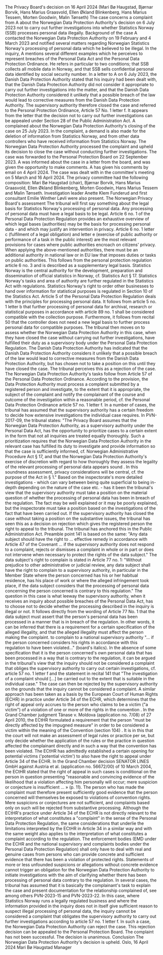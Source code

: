 The Privacy Board's decision on 16 April 2024 (Mari Bø Haugstad, Bjørnar Borvik, Hans Marius Graasvold, Ellen Økland Blinkenberg, Hans Marius Tessem, Morten Goodwin, Malin Tønseth)
The case concerns a complaint from A about the Norwegian Data Protection Authority's decision on 6 July 2023 not to carry out further investigations into whether Statistics Norway (SSB) processes personal data illegally.
Background of the case
A contacted the Norwegian Data Protection Authority on 19 February and 4 March 2023 and notified several matters regarding Norwegian Statistics Norway's processing of personal data which he believed to be illegal. In the inquiry, A mentions several different examples which he perceives to represent breaches of the Personal Data Act and the Personal Data Protection Ordinance. He refers in particular to two conditions; that SSB collects all mobile data in Norway, and that SSB sells confidential personal data identified by social security number.
In a letter to A on 6 July 2023, the Danish Data Protection Authority stated that his inquiry had been dealt with, that the Danish Data Protection Authority did not consider it appropriate to carry out further investigations into the matter, and that the Danish Data Protection Authority considered it unlikely that a possible breach of the law would lead to corrective measures from the Danish Data Protection Authority. The supervisory authority therefore closed the case and referred to the Personal Protection Ordinance, Article 57 No. 1 letter f. It appears from the letter that the decision not to carry out further investigations can be appealed under Section 28 of the Public Administration Act.
A complained about the Norwegian Data Protection Authority's closing of the case on 25 July 2023. In the complaint, a demand is also made for the deletion of information from Statistics Norway, and from other data controllers who have received information from Statistics Norway.
The Norwegian Data Protection Authority processed the complaint and upheld its decision to close the case without conducting further investigations.
The case was forwarded to the Personal Protection Board on 22 September 2023. A was informed about the case in a letter from the board, and was given the opportunity to make comments. A has given his comments by email on 4 April 2024.
The case was dealt with in the committee's meeting on 5 March and 16 April 2024. The privacy committee had the following composition: Mari Bø Haugstad (chair), Bjørnar Borvik, Hans Marius Graasvold, Ellen Økland Blinkenberg, Morten Goodwin, Hans Marius Tessem and Malin Tønseth. Investigation leader Anette Klem Funderud and first consultant Emilie Winther Løvli were also present.
The Norwegian Privacy Board's assessment
The tribunal will first say something about the legal basis for Statistics Norway's processing of personal data.
Any processing of personal data must have a legal basis to be legal. Article 6 no. 1 of the Personal Data Protection Regulation provides an exhaustive overview of which legal bases (authorities) may be the basis for processing personal data - and which may justify an intervention in privacy.
Article 6 no. 1 letter c (fulfilment of a legal obligation) and letter e (exercise of public authority or performance of a task in the public interest) are the most relevant provisions for cases where public authorities encroach on citizens' privacy.
When applying the above-mentioned authorities, there must be an additional authority in national law or in EU law that imposes duties or tasks on public authorities. This follows from the personal protection regulation article 6 no. 3 and is described as a supplementary legal basis.
Statistics Norway is the central authority for the development, preparation and dissemination of official statistics in Norway, cf. Statistics Act § 17. Statistics Norway's tasks and area of authority are further regulated in the Statistics Act with regulations. Statistics Norway's right to order other businesses to hand over information for statistical purposes is regulated in Section 10 of the Statistics Act.
Article 5 of the Personal Data Protection Regulation deals with the principles for processing personal data. It follows from article 5 no. 1 letter b that further processing of personal data for archival, research or statistical purposes in accordance with article 89 no. 1 shall be considered compatible with the collection purpose. Furthermore, it follows from recital 50 that the controller does not need a new legal basis to further process personal data for compatible purposes.
The tribunal then moves on to assess whether the Norwegian Data Protection Authority in this case, when they have closed the case without carrying out further investigations, have fulfilled their duty as a supervisory body under the Personal Data Protection Regulation. The Danish Data Protection Authority has indicated that the Danish Data Protection Authority considers it unlikely that a possible breach of the law would lead to corrective measures from the Danish Data Protection Authority, but has chosen not to take a position on this until they have closed the case. The tribunal perceives this as a rejection of the case.
The Norwegian Data Protection Authority's tasks follow from Article 57 of the Personal Data Protection Ordinance. According to the provision, the Data Protection Authority must process a complaint submitted by a registered person and investigate, to the extent that it is appropriate, the subject of the complaint and notify the complainant of the course and outcome of the investigation within a reasonable period, cf. the Personal Data Protection Ordinance article 57 no. 1 letter f.
In a number of cases, the tribunal has assumed that the supervisory authority has a certain freedom to decide how extensive investigations the individual case requires. In PVN-2017-09, the tribunal states:
"The Privacy Board assumes that the Norwegian Data Protection Authority, as a supervisory authority under the Personal Data Act, has the opportunity to prioritize cases to a certain extent in the form that not all inquiries are treated equally thoroughly. Such a prioritization requires that the Norwegian Data Protection Authority in the relevant case has fulfilled its duty to investigate and provide information so that the case is sufficiently informed, cf. Norwegian Administrative Procedure Act § 17, and that the Norwegian Data Protection Authority's exercise of discretion with regard to how thoroughly they assess the legality of the relevant processing of personal data appears sound . In this soundness assessment, privacy considerations will be central, cf. the purpose of the Act in § 1."
Based on the inspectorate's more detailed investigations - which can vary between being quite superficial to being in-depth depending on the nature of the case etc. - has it been the tribunal's view that the supervisory authority must take a position on the material question of whether the processing of personal data has been in breach of the regulation. The fact may be well explained or it may be poorly explained, but the inspectorate must take a position based on the investigations of the fact that have been carried out.
If the supervisory authority has closed the case without taking a position on the substantive issues, the tribunal has seen this as a decision on rejection which gives the registered person the right to appeal to the tribunal. The tribunal has anchored this in the Public Administration Act. Preamble point 141 is based on the same:
"Any data subject should have the right to ... effective remedy in accordance with Article 47 of the Covenant ... if the supervisory authority does not respond to a complaint, rejects or dismisses a complaint in whole or in part or does not intervene when necessary to protect the rights of the data subject."
The data subject's right to complain is stated in Article 77 no. 1:
"Without prejudice to other administrative or judicial review, any data subject shall have the right to complain to a supervisory authority, in particular in the Member State where the person concerned has his or her habitual residence, has his place of work or where the alleged infringement took place, if the data subject considers that the processing of personal data concerning the person concerned is contrary to this regulation."
The question in this case is what leeway the supervisory authority, when it receives an inquiry about possible breaches of the Personal Data Act, has to choose not to decide whether the processing described in the inquiry is illegal or not.
It follows directly from the wording of Article 77 No. 1 that the data subject must assert that the person's personal data has been processed in a manner that is in breach of the regulation. In other words, it can be inferred that there is a requirement for a certain specification of the alleged illegality, and that the alleged illegality must affect the person making the complaint. to complain to a national supervisory authority "... if the person concerned considers his rights in accordance with this regulation to have been violated..." (board's italics).
In the absence of some specification that it is the person concerned's own personal data that has been processed in a way that is contrary to the regulation, it can be argued in the tribunal's view that the inquiry should not be considered a complaint that obliges the supervisory authority to carry out certain investigations, cf. article 57 no. 1 letter f and the statement in recital 141 that "The investigation of a complaint should \[...\] be carried out to the extent that is suitable in the individual case." The case can then be rejected by the supervisory authority on the grounds that the inquiry cannot be considered a complaint.
A similar approach has been taken as a basis by the European Court of Human Rights (ECHR) in practice under Article 34 of the ECHR, which determines that the right of appeal only accrues to the person who claims to be a victim ("a victim") of a violation of one or more of the rights in the convention . In the Grand Chamber judgment Tănase v. Moldova (application no. 7/08) of 27 April 2010, the ECtHR formulated a requirement that the person "must be directly affected by the impugned measure" in order to be considered a victim within the meaning of the Convention (section 104) . It is in this that the court will not make an assessment of legal rules or practice per se, but only decide whether the application of the rules or the practice in question affected the complainant directly and in such a way that the convention has been violated. The ECtHR has admittedly established a certain opening for potential victims ('potential victim') to also have the right to appeal under Article 34 of the ECHR. In the Grand Chamber decision SENATOR LINES GmbH against Austria et al. (application no. 56672/00) of 10 March 2004, the ECtHR stated that the right of appeal in such cases is conditional on the person in question presenting "reasonable and convincing evidence of the likelihood that a violation affecting him personally will occur; mere suspicion or conjecture is insufficient ... » (p. 11). The person who has made the complaint must therefore present sufficiently good evidence that the person concerned will themselves be exposed to violations of convention rights. Mere suspicions or conjectures are not sufficient, and complaints based only on such will be rejected from substantive processing.
Although the ECtHR's practice under Article 34 of the ECHR is not directly relevant to the interpretation of what constitutes a "complaint" in the sense of the Personal Data Protection Regulation, the same considerations that underlie the limitations interpreted by the ECtHR in Article 34 in a similar way and with the same weight also applies to the interpretation of what constitutes a complaint according to the regulation. The enforcement bodies (EMD under the ECHR and the national supervisory and complaints bodies under the Personal Data Protection Regulation) shall only have to deal with real and genuine cases from persons who can provide concrete and sufficient evidence that there has been a violation of protected rights. Statements of more or less unfounded suspicions or allegations without concrete evidence cannot trigger an obligation for the Norwegian Data Protection Authority to initiate investigations with the aim of clarifying whether there has been processing of personal data contrary to the regulation. In several cases, the tribunal has assumed that it is basically the complainant's task to explain the case and present documentation for the relationship complained of, see among others PVN-2023-15 and PVN-2023-22.
In this case, where Statistics Norway runs a legally regulated business and where the information provided in the inquiry does not in itself give sufficient reason to suspect illegal processing of personal data, the inquiry cannot be considered a complaint that obligates the supervisory authority to carry out further investigations according to article 57 no. 1 letter f. In such a case, the Norwegian Data Protection Authority can reject the case. This rejection decision can be appealed to the Personal Protection Board.
The complaint has not been successful.
The decision is unanimous.
Conclusion
The Norwegian Data Protection Authority's decision is upheld.
Oslo, 16 April 2024
Mari Bø Haugstad
Manager
